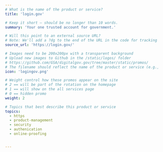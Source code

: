 ```yaml
---
# What is the name of the product or service?
title: 'login.gov'

# Keep it short — should be no longer than 10 words.
summary: 'Your one trusted account for government.'

# Will this point to an external source URL?
# Note: We'll add a ?dg to the end of the URL in the code for tracking purposes
source_url: 'https://login.gov/'

# Images need to be 200x200px with a transparent background
# Upload new images to Github in the /static/logos/ folder
# https://github.com/GSA/digitalgov.gov/tree/master/static/promos/
# The filename should reflect the name of the product or service (e.g., challenge-gov.png)
icon: 'logingov.png'

# Weight control how these promos appear on the site
# 2 == will be part of the rotation on the homepage
# 1 == will show on the all services page
# 0 == hidden promo
weight: 2

# Topics that best describe this product or service
topics:
  - https
  - product-management
  - security
  - authenication
  - online-proofing


---
```

